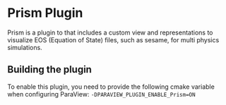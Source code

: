 # Prism Plugin

Prism is a plugin to that includes a custom view and representations to visualize EOS (Equation of State) files,
such as sesame, for multi physics simulations.

## Building the plugin

To enable this plugin, you need to provide the following cmake variable when configuring ParaView:
`-DPARAVIEW_PLUGIN_ENABLE_Prism=ON`

